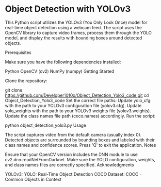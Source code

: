 # Object Detection with YOLOv3

This Python script utilizes the YOLOv3 (You Only Look Once) model for real-time object detection using a webcam feed. The script uses the OpenCV library to capture video frames, process them through the YOLO model, and display the results with bounding boxes around detected objects.

Prerequisites

Make sure you have the following dependencies installed:

Python
OpenCV (cv2)
NumPy (numpy)
Getting Started

Clone the repository:

git clone https://github.com/Developer1010x/Object_Detection_Yolo3_code.git
cd Object_Detection_Yolo3_code
Set the correct file paths:
Update yolo_cfg with the path to your YOLOv3 configuration file (yolov3.cfg).
Update yolo_weights with the path to your YOLOv3 weights file (yolov3.weights).
Update the class names file path (coco.names) accordingly.
Run the script:

python object_detection_yolo3.py
Usage

The script captures video from the default camera (usually index 0).
Detected objects are surrounded by bounding boxes and labeled with their class names and confidence scores.
Press 'Q' to exit the application.
Notes

Ensure that your OpenCV version includes the DNN module to use cv2.dnn.readNetFromDarknet.
Make sure the YOLO configuration, weights, and class names files are correctly specified.
Acknowledgments




YOLOv3: YOLO: Real-Time Object Detection
COCO Dataset: COCO - Common Objects in Context
